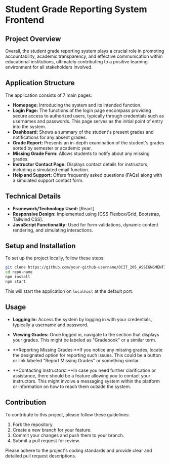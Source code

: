# Student Grade Reporting System Frontend

## Project Overview

Overall, the student grade reporting system plays a crucial role in promoting accountability, academic transparency, and effective communication within educational institutions, ultimately contributing to a positive learning environment for all stakeholders involved.

## Application Structure

The application consists of 7 main pages:

- **Homepage:** Introducing the system and its intended function.
- **Login Page:** The functions of the login page encompass providing secure access to authorized users, typically through credentials such as usernames and passwords. This page serves as the initial point of entry into the system.
- **Dashboard:** Shows a summary of the student's present grades and notifications for any absent grades.
- **Grade Report:** Presents an in-depth examination of the student's grades sorted by semester or academic year.
- **Missing Grade Form:** Allows students to notify about any missing grades.
- **Instructor Contact Page:** Displays contact details for instructors, including a simulated email function.
- **Help and Support:** Offers frequently asked questions (FAQs) along with a simulated support contact form.
## Technical Details

- **Framework/Technology Used:** [React]
- **Responsive Design:** Implemented using [CSS Flexbox/Grid, Bootstrap, Tailwind CSS].
- **JavaScript Functionality:** Used for form validations, dynamic content rendering, and simulating interactions.

## Setup and Installation

To set up the project locally, follow these steps:

```bash
git clone https://github.com/your-github-username/DCIT_205_ASSIGNGMENT1.git
cd repo-name
npm install
npm start
```

This will start the application on `localhost` at the default port.

## Usage

- **Logging In:** Access the system by logging in with your credentials, typically a username and password.

- **Viewing Grades:** Once logged in, navigate to the section that displays your grades. This might be labeled as "Gradebook" or a similar term.

- **Reporting Missing Grades:**If you notice any missing grades, locate the designated option for reporting such issues. This could be a button or link labeled "Report Missing Grades" or something similar.

- **Contacting Instructors::**In case you need further clarification or assistance, there should be a feature allowing you to contact your instructors. This might involve a messaging system within the platform or information on how to reach them outside the system.

## Contribution

To contribute to this project, please follow these guidelines:

1. Fork the repository.
2. Create a new branch for your feature.
3. Commit your changes and push them to your branch.
4. Submit a pull request for review.

Please adhere to the project's coding standards and provide clear and detailed pull request descriptions.
